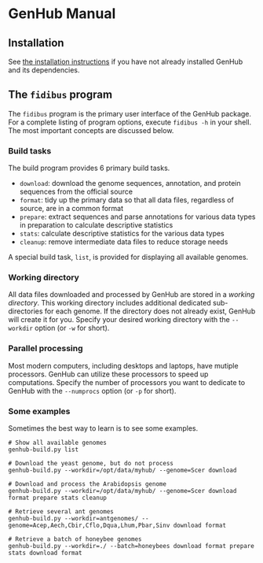 GenHub Manual
=============

## Installation

See [the installation instructions](INSTALL.md) if you have not already installed GenHub and its dependencies.

## The `fidibus` program

The `fidibus` program is the primary user interface of the GenHub package.
For a complete listing of program options, execute `fidibus -h` in your shell.
The most important concepts are discussed below.

### Build tasks

The build program provides 6 primary build tasks.

- `download`: download the genome sequences, annotation, and protein sequences from the official source
- `format`: tidy up the primary data so that all data files, regardless of source, are in a common format
- `prepare`: extract sequences and parse annotations for various data types in preparation to calculate descriptive statistics
- `stats`: calculate descriptive statistics for the various data types
- `cleanup`: remove intermediate data files to reduce storage needs

A special build task, `list`, is provided for displaying all available genomes.

### Working directory

All data files downloaded and processed by GenHub are stored in a *working directory*.
This working directory includes additional dedicated sub-directories for each genome.
If the directory does not already exist, GenHub will create it for you.
Specify your desired working directory with the `--workdir` option (or `-w` for short).

### Parallel processing

Most modern computers, including desktops and laptops, have mutiple processors.
GenHub can utilize these processors to speed up computations.
Specify the number of processors you want to dedicate to GenHub with the `--numprocs` option (or `-p` for short).

### Some examples

Sometimes the best way to learn is to see some examples.

```
# Show all available genomes
genhub-build.py list

# Download the yeast genome, but do not process
genhub-build.py --workdir=/opt/data/myhub/ --genome=Scer download

# Download and process the Arabidopsis genome
genhub-build.py --workdir=/opt/data/myhub/ --genome=Scer download format prepare stats cleanup

# Retrieve several ant genomes
genhub-build.py --workdir=antgenomes/ --genome=Acep,Aech,Cbir,Cflo,Dqua,Lhum,Pbar,Sinv download format

# Retrieve a batch of honeybee genomes
genhub-build.py --workdir=./ --batch=honeybees download format prepare stats download format
```
